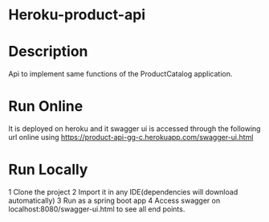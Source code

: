 # Heroku-product-api

# Description
Api to implement same functions of the ProductCatalog application.

# Run Online
It is deployed on heroku and it swagger ui is accessed through the following url online using https://product-api-gg-c.herokuapp.com/swagger-ui.html

# Run Locally
1 Clone the project
2 Import it in any IDE(dependencies will download automatically)
3 Run as a spring boot app
4 Access swagger on localhost:8080/swagger-ui.html to see all end points.
 




